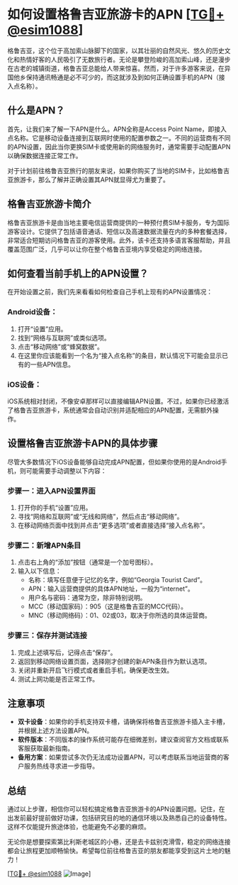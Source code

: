 # 如何设置格鲁吉亚旅游卡的APN [[TG💪+ @esim1088](https://t.me/s/esim1088)]

格鲁吉亚，这个位于高加索山脉脚下的国家，以其壮丽的自然风光、悠久的历史文化和热情好客的人民吸引了无数旅行者。无论是攀登险峻的高加索山峰，还是漫步在古老的城镇街道，格鲁吉亚总能给人带来惊喜。然而，对于许多游客来说，在异国他乡保持通讯畅通是必不可少的，而这就涉及到如何正确设置手机的APN（接入点名称）。

## 什么是APN？

首先，让我们来了解一下APN是什么。APN全称是Access Point Name，即接入点名称。它是移动设备连接到互联网时使用的配置参数之一。不同的运营商有不同的APN设置，因此当你更换SIM卡或使用新的网络服务时，通常需要手动配置APN以确保数据连接正常工作。

对于计划前往格鲁吉亚旅行的朋友来说，如果你购买了当地的SIM卡，比如格鲁吉亚旅游卡，那么了解并正确设置其APN就显得尤为重要了。

## 格鲁吉亚旅游卡简介

格鲁吉亚旅游卡是由当地主要电信运营商提供的一种预付费SIM卡服务，专为国际游客设计。它提供了包括语音通话、短信以及高速数据流量在内的多种套餐选择，非常适合短期访问格鲁吉亚的游客使用。此外，该卡还支持多语言客服帮助，并且覆盖范围广泛，几乎可以让你在整个格鲁吉亚境内享受稳定的网络连接。

## 如何查看当前手机上的APN设置？

在开始设置之前，我们先来看看如何检查自己手机上现有的APN设置情况：

### Android设备：
1. 打开“设置”应用。
2. 找到“网络与互联网”或类似选项。
3. 点击“移动网络”或“蜂窝数据”。
4. 在这里你应该能看到一个名为“接入点名称”的条目，默认情况下可能会显示已有的一些APN信息。

### iOS设备：
iOS系统相对封闭，不像安卓那样可以直接编辑APN设置。不过，如果你已经激活了格鲁吉亚旅游卡，系统通常会自动识别并适配相应的APN配置，无需额外操作。

## 设置格鲁吉亚旅游卡APN的具体步骤

尽管大多数情况下iOS设备能够自动完成APN配置，但如果你使用的是Android手机，则可能需要手动调整以下内容：

### 步骤一：进入APN设置界面
1. 打开你的手机“设置”应用。
2. 寻找“网络和互联网”或“无线和网络”，然后点击“移动网络”。
3. 在移动网络页面中找到并点击“更多选项”或者直接选择“接入点名称”。

### 步骤二：新增APN条目
1. 点击右上角的“添加”按钮（通常是一个加号图标）。
2. 输入以下信息：
   - 名称：填写任意便于记忆的名字，例如“Georgia Tourist Card”。
   - APN：输入运营商提供的具体APN地址，一般为“internet”。
   - 用户名与密码：通常为空，除非特别说明。
   - MCC（移动国家码）：905（这是格鲁吉亚的MCC代码）。
   - MNC（移动网络码）：01、02或03，取决于你所选的具体运营商。

### 步骤三：保存并测试连接
1. 完成上述填写后，记得点击“保存”。
2. 返回到移动网络设置页面，选择刚才创建的新APN条目作为默认选项。
3. 关闭并重新开启飞行模式或者重启手机，确保更改生效。
4. 测试上网功能是否正常工作。

## 注意事项

- **双卡设备**：如果你的手机支持双卡槽，请确保将格鲁吉亚旅游卡插入主卡槽，并根据上述方法设置APN。
- **软件版本**：不同版本的操作系统可能存在细微差别，建议查阅官方文档或联系客服获取最新指南。
- **备用方案**：如果尝试多次仍无法成功设置APN，可以考虑联系当地运营商的客户服务热线寻求进一步指导。

## 总结

通过以上步骤，相信你可以轻松搞定格鲁吉亚旅游卡的APN设置问题。记住，在出发前最好提前做好功课，包括研究目的地的通信环境以及熟悉自己的设备特性。这样不仅能提升旅途体验，也能避免不必要的麻烦。

无论你是想要探索第比利斯老城区的小巷，还是去卡兹别克滑雪，稳定的网络连接都会让旅程更加顺畅愉快。希望每位前往格鲁吉亚的朋友都能享受到这片土地的魅力！

[[TG💪+ @esim1088](https://t.me/s/esim1088) ![Image](https://i.postimg.cc/4NQfJmqS/Snipaste-2025-05-13-00-14-12.png)]